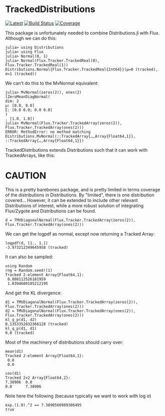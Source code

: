 # TrackedDistributions

[![Latest](https://img.shields.io/badge/docs-latest-blue.svg)](https://research.pages.invenia.ca/TrackedDistributions.jl/)
[![Build Status](https://gitlab.invenia.ca/research/TrackedDistributions.jl/badges/master/build.svg)](https://gitlab.invenia.ca/research/TrackedDistributions.jl/commits/master)
[![Coverage](https://gitlab.invenia.ca/research/TrackedDistributions.jl/badges/master/coverage.svg)](https://gitlab.invenia.ca/research/TrackedDistributions.jl/commits/master)



This package is unfortunately needed to combine Distributions.jl with Flux.
Although we can do this:

```
julia> using Distributions
julia> using Flux
julia> Normal(0, 1)
julia> Normal(Flux.Tracker.TrackedReal(0), Flux.Tracker.TrackedReal(1))
Distributions.Normal{Flux.Tracker.TrackedReal{Int64}}(μ=0 (tracked), σ=1 (tracked))
```

We can't do this to the MvNormal equivalent:
```
julia> MvNormal(zeros(2)), ones(2)
(ZeroMeanDiagNormal(
dim: 2
μ: [0.0, 0.0]
Σ: [0.0 0.0; 0.0 0.0]
)
, [1.0, 1.0])
julia> MvNormal(Flux.Tracker.TrackedArray(zeros(2)), Flux.Tracker.TrackedArray(ones(2)))
ERROR: MethodError: no method matching Distributions.MvNormal(::TrackedArray{…,Array{Float64,1}}, ::TrackedArray{…,Array{Float64,1}})
```
TrackedDistributions extends Distributions such that it can work with TrackedArrays, like this:

# CAUTION
This is a pretty barebones package, and is pretty limited in terms coverage of the distributions in Distributions. By "limited", there is one distribution covered...
However, it can be extended to include other relevant Distributions of interest, while a more robust solution of integrating Flux/Zygote and Distributions can be found. 


```
d = TMVDiagonalNormal(Flux.Tracker.TrackedArray(zeros(2)), Flux.Tracker.TrackedArray(ones(2)))
```

We can get the logpdf as normal, except now returning a Tracked Array:

```
logpdf(d, [1., 1.])
-3.973212349645958 (tracked)
```

It can also be sampled:

```
using Random
rng = Random.seed!(1)
Tracked 2-element Array{Float64,1}:
 0.808112526181959
 1.0394600105212195
```

And get the KL divergence:
```
d1 = TMVDiagonalNormal(Flux.Tracker.TrackedArray(zeros(2)), Flux.Tracker.TrackedArray(ones(2)))
d2 = TMVDiagonalNormal(Flux.Tracker.TrackedArray(ones(2)), Flux.Tracker.TrackedArray(ones(2)))
kl_q_p(d1, d2)
0.1353352832366128 (tracked)
kl_q_p(d1, d1)
0.0 (tracked)
```

Most of the machinery of distributions should carry over:

```
mean(d1)
Tracked 2-element Array{Float64,1}:
 0.0
 0.0

cov(d1)
Tracked 2×2 Array{Float64,2}:
7.38906  0.0    
0.0      7.38906

```
Note here the following (because typically we want to work with log σ)
```
exp.(1.0).^2 == 7.3890560989306495
true
```






```
